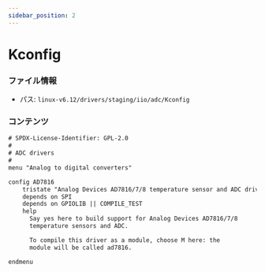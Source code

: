 ```yaml
---
sidebar_position: 2
---
```

# Kconfig

### ファイル情報

- パス: `linux-v6.12/drivers/staging/iio/adc/Kconfig`

### コンテンツ

```txt
# SPDX-License-Identifier: GPL-2.0
#
# ADC drivers
#
menu "Analog to digital converters"

config AD7816
	tristate "Analog Devices AD7816/7/8 temperature sensor and ADC driver"
	depends on SPI
	depends on GPIOLIB || COMPILE_TEST
	help
	  Say yes here to build support for Analog Devices AD7816/7/8
	  temperature sensors and ADC.

	  To compile this driver as a module, choose M here: the
	  module will be called ad7816.

endmenu

```
